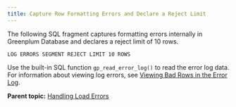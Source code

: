 ```yaml
---
title: Capture Row Formatting Errors and Declare a Reject Limit 
---
```


The following SQL fragment captures formatting errors internally in Greenplum Database and declares a reject limit of 10 rows.

```
LOG ERRORS SEGMENT REJECT LIMIT 10 ROWS
```

Use the built-in SQL function `gp_read_error_log()` to read the error log data. For information about viewing log errors, see [Viewing Bad Rows in the Error Log](g-viewing-bad-rows-in-the-error-table-or-error-log.html).

**Parent topic:** [Handling Load Errors](../../load/topics/g-handling-load-errors.html)

